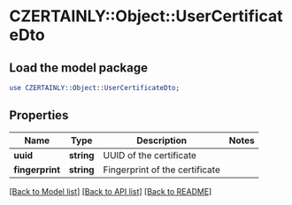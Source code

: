 # CZERTAINLY::Object::UserCertificateDto

## Load the model package
```perl
use CZERTAINLY::Object::UserCertificateDto;
```

## Properties
Name | Type | Description | Notes
------------ | ------------- | ------------- | -------------
**uuid** | **string** | UUID of the certificate | 
**fingerprint** | **string** | Fingerprint of the certificate | 

[[Back to Model list]](../README.md#documentation-for-models) [[Back to API list]](../README.md#documentation-for-api-endpoints) [[Back to README]](../README.md)


